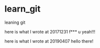 # learn_git
leaning git 

here is what I wrote at 20171231 f*** u
yeah!!!

here is what I wrote at 20190407 hello there!
